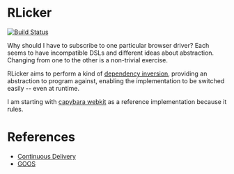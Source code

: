 # RLicker
[![Build Status](https://secure.travis-ci.org/ben-biddington/rlicker.png)](http://travis-ci.org/ben-biddington/rlicker)

Why should I have to subscribe to one particular browser driver? Each seems to have incompatible DSLs and different ideas about abstraction. Changing from one to the other is a non-trivial exercise. 

RLicker aims to perform a kind of [dependency inversion](http://www.objectmentor.com/resources/articles/Principles_and_Patterns.pdf), providing an abstraction to program against, enabling the implementation to be switched easily -- even at runtime. 

I am starting with [capybara webkit](https://github.com/thoughtbot/capybara-webkit) as a reference implementation because it rules.

# References
* [Continuous Delivery](http://martinfowler.com/books.html#continuousDelivery)
* [GOOS](http://www.growing-object-oriented-software.com)
